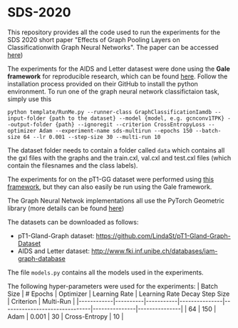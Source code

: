 # SDS-2020
This repository provides all the code used to run the experiments for the SDS 2020 short paper "Effects of Graph Pooling Layers on Classificationwith Graph Neural Networks". The paper can be accessed [here](linktbd))

The experiments for the AIDS and Letter datasest were done using the **Gale framework** for reproducible research, which can be found [here](https://github.com/v7labs/Gale). Follow the installation process provided on their GitHub to install the python environment.
To run one of the graph neural network classifictaion task, simply use this 

`python template/RunMe.py --runner-class GraphClassificationIamdb --input-folder {path to the dataset} --model {model, e.g. gcnconv1TPK} --output-folder {path} --ignoregit --criterion CrossEntropyLoss --optimizer Adam --experiment-name sds-multirun --epochs 150 --batch-size 64 --lr 0.001 --step-size 30 --multi-run 10`

The dataset folder needs to contain a folder called `data` which contains all the gxl files with the graphs and the train.cxl, val.cxl and test.cxl files (which contain the filesnames and the class labels).


The experiments for on the pT1-GG dataset were performed using [this framework](https://github.com/waljan/GNNpT1), but they can also easily be run using the Gale framework.


The Graph Neural Netwok implementations all use the PyTorch Geometric library (more details can be found [here](https://github.com/rusty1s/pytorch_geometric))


The datasets can be downloaded as follows:
- pT1-Gland-Graph dataset: https://github.com/LindaSt/pT1-Gland-Graph-Dataset
- AIDS and Letter dataset: http://www.fki.inf.unibe.ch/databases/iam-graph-database


The file `models.py` contains all the models used in the experiments.


The following hyper-parameters were used for the experiments:
| Batch Size | # Epochs | Optimizer | Learning Rate | Learning Rate Decay Step Size | Criterion     | Multi-Run     |
|------------|----------|-----------|---------------|-------------------------------|---------------|---------------|
| 64         | 150      | Adam      | 0.001         | 30                            | Cross-Entropy | 10            |
